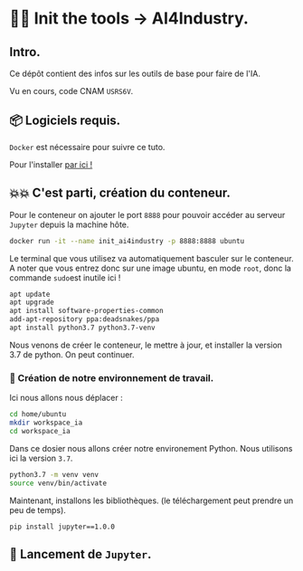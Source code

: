 # :technologist: **Init the tools -> AI4Industry.**

## Intro.
Ce dépôt contient des infos sur les outils de base pour faire de l'IA.

Vu en cours, code CNAM `USRS6V`.

## :package: Logiciels requis.
`Docker` est nécessaire pour suivre ce tuto.

Pour l'installer [par ici !](https://www.docker.com/)

## :boom::boom: C'est parti, création du conteneur.
Pour le conteneur on ajouter le port `8888` pour pouvoir accéder au serveur `Jupyter` depuis la machine hôte.
```bash
docker run -it --name init_ai4industry -p 8888:8888 ubuntu
```

Le terminal que vous utilisez va automatiquement basculer sur le conteneur. A noter que vous entrez donc sur une image ubuntu, en mode `root`, donc la commande `sudo`est inutile ici !
```bash
apt update
apt upgrade
apt install software-properties-common
add-apt-repository ppa:deadsnakes/ppa
apt install python3.7 python3.7-venv
```
Nous venons de créer le conteneur, le mettre à jour, et installer la version 3.7 de python. On peut continuer.

### :memo: Création de notre environnement de travail.
Ici nous allons nous déplacer :
```bash
cd home/ubuntu
mkdir workspace_ia
cd workspace_ia
```

Dans ce dosier nous allons créer notre environement Python. Nous utilisons ici la version `3.7`.
```bash
python3.7 -m venv venv
source venv/bin/activate
```

Maintenant, installons les bibliothèques. (le téléchargement peut prendre un peu de temps).
```
pip install jupyter==1.0.0
```

## :rocket: Lancement de `Jupyter`.